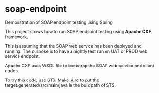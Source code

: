 # soap-endpoint
Demonstration of SOAP endpoint testing using Spring

This project shows how to run SOAP endpoint testing using **Apache CXF** framework.

This is assuming that the SOAP web service has been deployed and running. The purpose is to have a nightly test run on UAT or PROD web service endpoint.

Apache CXF uses WSDL file to bootstrap the SOAP web service and client codes.

To try this code, use STS. Make sure to put the target/generated/src/main/java in the buildpath of STS.